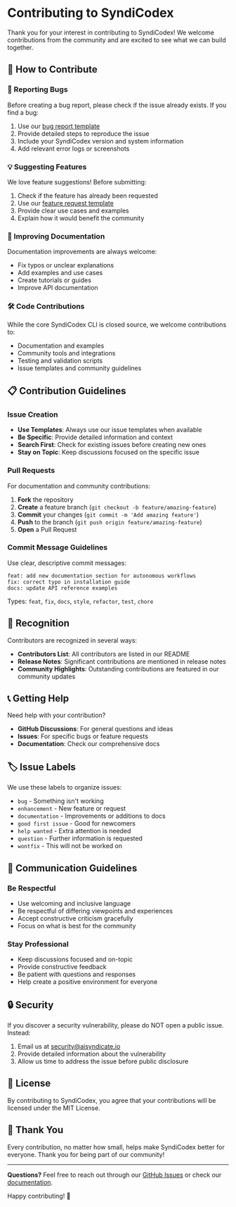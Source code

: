 # Contributing to SyndiCodex

Thank you for your interest in contributing to SyndiCodex! We welcome contributions from the community and are excited to see what we can build together.

## 🤝 How to Contribute

### 🐛 Reporting Bugs

Before creating a bug report, please check if the issue already exists. If you find a bug:

1. Use our [bug report template](https://github.com/Ethical-AI-Syndicate/syndicodex/issues/new?assignees=&labels=bug&template=bug_report.yml)
2. Provide detailed steps to reproduce the issue
3. Include your SyndiCodex version and system information
4. Add relevant error logs or screenshots

### 💡 Suggesting Features

We love feature suggestions! Before submitting:

1. Check if the feature has already been requested
2. Use our [feature request template](https://github.com/Ethical-AI-Syndicate/syndicodex/issues/new?assignees=&labels=enhancement&template=feature_request.yml)
3. Provide clear use cases and examples
4. Explain how it would benefit the community

### 📖 Improving Documentation

Documentation improvements are always welcome:

- Fix typos or unclear explanations
- Add examples and use cases
- Create tutorials or guides
- Improve API documentation

### 🛠️ Code Contributions

While the core SyndiCodex CLI is closed source, we welcome contributions to:

- Documentation and examples
- Community tools and integrations
- Testing and validation scripts
- Issue templates and community guidelines

## 📋 Contribution Guidelines

### Issue Creation

- **Use Templates**: Always use our issue templates when available
- **Be Specific**: Provide detailed information and context
- **Search First**: Check for existing issues before creating new ones
- **Stay on Topic**: Keep discussions focused on the specific issue

### Pull Requests

For documentation and community contributions:

1. **Fork** the repository
2. **Create** a feature branch (`git checkout -b feature/amazing-feature`)
3. **Commit** your changes (`git commit -m 'Add amazing feature'`)
4. **Push** to the branch (`git push origin feature/amazing-feature`)
5. **Open** a Pull Request

### Commit Message Guidelines

Use clear, descriptive commit messages:

```
feat: add new documentation section for autonomous workflows
fix: correct typo in installation guide
docs: update API reference examples
```

Types: `feat`, `fix`, `docs`, `style`, `refactor`, `test`, `chore`

## 🌟 Recognition

Contributors are recognized in several ways:

- **Contributors List**: All contributors are listed in our README
- **Release Notes**: Significant contributions are mentioned in release notes
- **Community Highlights**: Outstanding contributions are featured in our community updates

## 📞 Getting Help

Need help with your contribution?

- **GitHub Discussions**: For general questions and ideas
- **Issues**: For specific bugs or feature requests
- **Documentation**: Check our comprehensive docs

## 🏷️ Issue Labels

We use these labels to organize issues:

- `bug` - Something isn't working
- `enhancement` - New feature or request
- `documentation` - Improvements or additions to docs
- `good first issue` - Good for newcomers
- `help wanted` - Extra attention is needed
- `question` - Further information is requested
- `wontfix` - This will not be worked on

## 💬 Communication Guidelines

### Be Respectful

- Use welcoming and inclusive language
- Be respectful of differing viewpoints and experiences
- Accept constructive criticism gracefully
- Focus on what is best for the community

### Stay Professional

- Keep discussions focused and on-topic
- Provide constructive feedback
- Be patient with questions and responses
- Help create a positive environment for everyone

## 🔒 Security

If you discover a security vulnerability, please do NOT open a public issue. Instead:

1. Email us at security@aisyndicate.io
2. Provide detailed information about the vulnerability
3. Allow us time to address the issue before public disclosure

## 📄 License

By contributing to SyndiCodex, you agree that your contributions will be licensed under the MIT License.

## 🙏 Thank You

Every contribution, no matter how small, helps make SyndiCodex better for everyone. Thank you for being part of our community!

---

**Questions?** Feel free to reach out through our [GitHub Issues](https://github.com/Ethical-AI-Syndicate/syndicodex/issues) or check our [documentation](./docs).

Happy contributing! 🚀